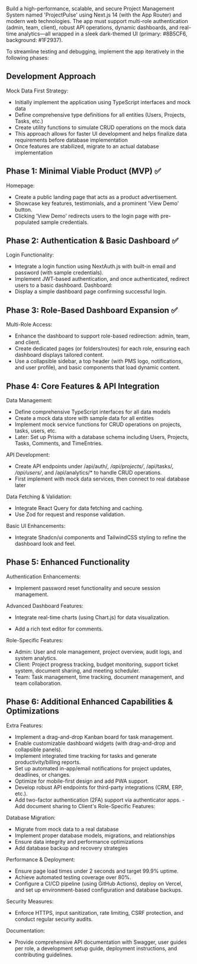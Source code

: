 Build a high-performance, scalable, and secure Project Management System named 'ProjectPulse' using Next.js 14 (with the App Router) and modern web technologies. The app must support multi-role authentication (admin, team, client), robust API operations, dynamic dashboards, and real-time analytics—all wrapped in a sleek dark-themed UI (primary: #8B5CF6, background: #1F2937).

To streamline testing and debugging, implement the app iteratively in the following phases:

## Development Approach
Mock Data First Strategy:
- Initially implement the application using TypeScript interfaces and mock data
- Define comprehensive type definitions for all entities (Users, Projects, Tasks, etc.)
- Create utility functions to simulate CRUD operations on the mock data
- This approach allows for faster UI development and helps finalize data requirements before database implementation
- Once features are stabilized, migrate to an actual database implementation

## Phase 1: Minimal Viable Product (MVP) ✅
Homepage:
- Create a public landing page that acts as a product advertisement.
- Showcase key features, testimonials, and a prominent 'View Demo' button.
- Clicking 'View Demo' redirects users to the login page with pre-populated sample credentials.

## Phase 2: Authentication & Basic Dashboard ✅
Login Functionality:
- Integrate a login function using NextAuth.js with built-in email and password (with sample credentials).
- Implement JWT-based authentication, and once authenticated, redirect users to a basic dashboard.
Dashboard:
- Display a simple dashboard page confirming successful login.

## Phase 3: Role-Based Dashboard Expansion ✅
Multi-Role Access:
- Enhance the dashboard to support role-based redirection: admin, team, and client.
- Create dedicated pages (or folders/routes) for each role, ensuring each dashboard displays tailored content.
- Use a collapsible sidebar, a top header (with PMS logo, notifications, and user profile), and basic components that load dynamic content.

## Phase 4: Core Features & API Integration
Data Management:
- Define comprehensive TypeScript interfaces for all data models
- Create a mock data store with sample data for all entities
- Implement mock service functions for CRUD operations on projects, tasks, users, etc.
- Later: Set up Prisma with a database schema including Users, Projects, Tasks, Comments, and TimeEntries.

API Development:
- Create API endpoints under /api/auth/*, /api/projects/*, /api/tasks/*, /api/users/*, and /api/analytics/* to handle CRUD operations.
- First implement with mock data services, then connect to real database later

Data Fetching & Validation:
- Integrate React Query for data fetching and caching.
- Use Zod for request and response validation.

Basic UI Enhancements:
- Integrate Shadcn/ui components and TailwindCSS styling to refine the dashboard look and feel.

## Phase 5: Enhanced Functionality
Authentication Enhancements:
- Implement password reset functionality and secure session management.

Advanced Dashboard Features:
- Integrate real-time charts (using Chart.js) for data visualization.

- Add a rich text editor for comments.


Role-Specific Features:
- Admin: User and role management, project overview, audit logs, and system analytics.
- Client: Project progress tracking, budget monitoring, support ticket system, document sharing, and meeting scheduler.
- Team: Task management, time tracking, document management, and team collaboration.

## Phase 6: Additional Enhanced Capabilities & Optimizations
Extra Features:
- Implement a drag-and-drop Kanban board for task management.
- Enable customizable dashboard widgets (with drag-and-drop and collapsible panels).
- Implement integrated time tracking for tasks and generate productivity/billing reports.
- Set up automated in-app/email notifications for project updates, deadlines, or changes.
- Optimize for mobile-first design and add PWA support.
- Develop robust API endpoints for third-party integrations (CRM, ERP, etc.).
- Add two-factor authentication (2FA) support via authenticator apps.
-Add  document sharing to Client's Role-Specific Features:

Database Migration:
- Migrate from mock data to a real database
- Implement proper database models, migrations, and relationships
- Ensure data integrity and performance optimizations
- Add database backup and recovery strategies

Performance & Deployment:
- Ensure page load times under 2 seconds and target 99.9% uptime.
- Achieve automated testing coverage over 80%.
- Configure a CI/CD pipeline (using GitHub Actions), deploy on Vercel, and set up environment-based configuration and database backups.

Security Measures:
- Enforce HTTPS, input sanitization, rate limiting, CSRF protection, and conduct regular security audits.

Documentation:
- Provide comprehensive API documentation with Swagger, user guides per role, a development setup guide, deployment instructions, and contributing guidelines.
